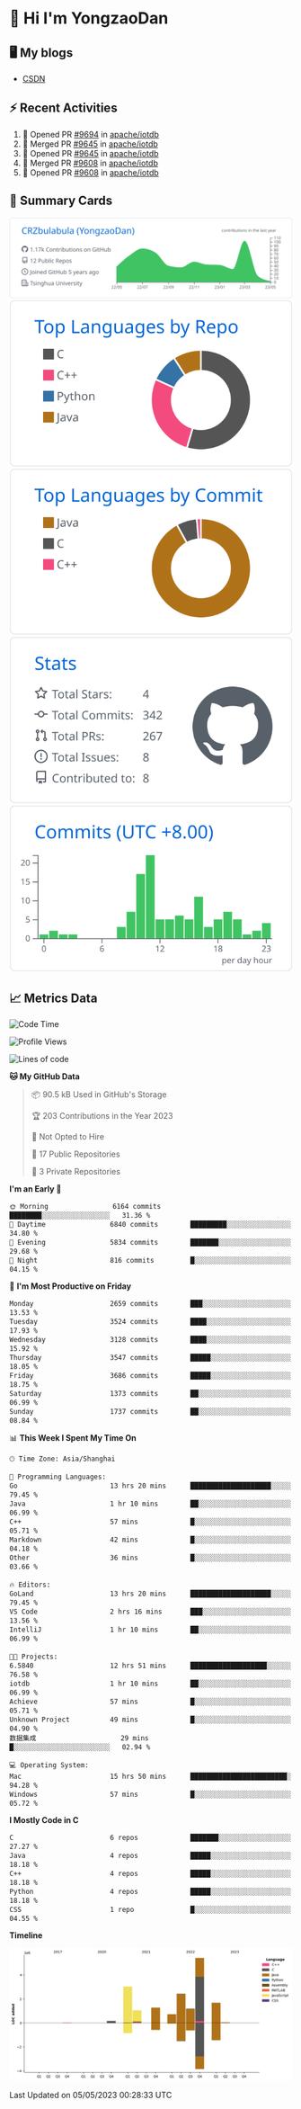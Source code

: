 # 👋 Hi I'm YongzaoDan

## 🖥 My blogs
  + [CSDN](https://blog.csdn.net/CRZbulabula?type=blog)

## ⚡ Recent Activities
<!--START_SECTION:activity-->
1. 💪 Opened PR [#9694](https://github.com/apache/iotdb/pull/9694) in [apache/iotdb](https://github.com/apache/iotdb)
2. 🎉 Merged PR [#9645](https://github.com/apache/iotdb/pull/9645) in [apache/iotdb](https://github.com/apache/iotdb)
3. 💪 Opened PR [#9645](https://github.com/apache/iotdb/pull/9645) in [apache/iotdb](https://github.com/apache/iotdb)
4. 🎉 Merged PR [#9608](https://github.com/apache/iotdb/pull/9608) in [apache/iotdb](https://github.com/apache/iotdb)
5. 💪 Opened PR [#9608](https://github.com/apache/iotdb/pull/9608) in [apache/iotdb](https://github.com/apache/iotdb)
<!--END_SECTION:activity-->

## 🎑 Summary Cards

[![](https://raw.githubusercontent.com/CRZbulabula/CRZbulabula/main/profile-summary-card-output/github/0-profile-details.svg)](https://github.com/vn7n24fzkq/github-profile-summary-cards)
[![](https://raw.githubusercontent.com/CRZbulabula/CRZbulabula/main/profile-summary-card-output/github/1-repos-per-language.svg)](https://github.com/vn7n24fzkq/github-profile-summary-cards) [![](https://raw.githubusercontent.com/CRZbulabula/CRZbulabula/main/profile-summary-card-output/github/2-most-commit-language.svg)](https://github.com/vn7n24fzkq/github-profile-summary-cards)
[![](https://raw.githubusercontent.com/CRZbulabula/CRZbulabula/main/profile-summary-card-output/github/3-stats.svg)](https://github.com/vn7n24fzkq/github-profile-summary-cards) [![](https://raw.githubusercontent.com/CRZbulabula/CRZbulabula/main/profile-summary-card-output/github/4-productive-time.svg)](https://github.com/vn7n24fzkq/github-profile-summary-cards)

## 📈 Metrics Data

<!--START_SECTION:waka-->
![Code Time](http://img.shields.io/badge/Code%20Time-102%20hrs-blue)

![Profile Views](http://img.shields.io/badge/Profile%20Views-6-blue)

![Lines of code](https://img.shields.io/badge/From%20Hello%20World%20I%27ve%20Written-16.9%20million%20lines%20of%20code-blue)

**🐱 My GitHub Data** 

> 📦 90.5 kB Used in GitHub's Storage 
 > 
> 🏆 203 Contributions in the Year 2023
 > 
> 🚫 Not Opted to Hire
 > 
> 📜 17 Public Repositories 
 > 
> 🔑 3 Private Repositories 
 > 
**I'm an Early 🐤** 

```text
🌞 Morning                6164 commits        ████████░░░░░░░░░░░░░░░░░   31.36 % 
🌆 Daytime                6840 commits        █████████░░░░░░░░░░░░░░░░   34.80 % 
🌃 Evening                5834 commits        ███████░░░░░░░░░░░░░░░░░░   29.68 % 
🌙 Night                  816 commits         █░░░░░░░░░░░░░░░░░░░░░░░░   04.15 % 
```
📅 **I'm Most Productive on Friday** 

```text
Monday                   2659 commits        ███░░░░░░░░░░░░░░░░░░░░░░   13.53 % 
Tuesday                  3524 commits        ████░░░░░░░░░░░░░░░░░░░░░   17.93 % 
Wednesday                3128 commits        ████░░░░░░░░░░░░░░░░░░░░░   15.92 % 
Thursday                 3547 commits        █████░░░░░░░░░░░░░░░░░░░░   18.05 % 
Friday                   3686 commits        █████░░░░░░░░░░░░░░░░░░░░   18.75 % 
Saturday                 1373 commits        ██░░░░░░░░░░░░░░░░░░░░░░░   06.99 % 
Sunday                   1737 commits        ██░░░░░░░░░░░░░░░░░░░░░░░   08.84 % 
```


📊 **This Week I Spent My Time On** 

```text
🕑︎ Time Zone: Asia/Shanghai

💬 Programming Languages: 
Go                       13 hrs 20 mins      ████████████████████░░░░░   79.45 % 
Java                     1 hr 10 mins        ██░░░░░░░░░░░░░░░░░░░░░░░   06.99 % 
C++                      57 mins             █░░░░░░░░░░░░░░░░░░░░░░░░   05.71 % 
Markdown                 42 mins             █░░░░░░░░░░░░░░░░░░░░░░░░   04.18 % 
Other                    36 mins             █░░░░░░░░░░░░░░░░░░░░░░░░   03.66 % 

🔥 Editors: 
GoLand                   13 hrs 20 mins      ████████████████████░░░░░   79.45 % 
VS Code                  2 hrs 16 mins       ███░░░░░░░░░░░░░░░░░░░░░░   13.56 % 
IntelliJ                 1 hr 10 mins        ██░░░░░░░░░░░░░░░░░░░░░░░   06.99 % 

🐱‍💻 Projects: 
6.5840                   12 hrs 51 mins      ███████████████████░░░░░░   76.58 % 
iotdb                    1 hr 10 mins        ██░░░░░░░░░░░░░░░░░░░░░░░   06.99 % 
Achieve                  57 mins             █░░░░░░░░░░░░░░░░░░░░░░░░   05.71 % 
Unknown Project          49 mins             █░░░░░░░░░░░░░░░░░░░░░░░░   04.90 % 
数据集成                     29 mins             █░░░░░░░░░░░░░░░░░░░░░░░░   02.94 % 

💻 Operating System: 
Mac                      15 hrs 50 mins      ████████████████████████░   94.28 % 
Windows                  57 mins             █░░░░░░░░░░░░░░░░░░░░░░░░   05.72 % 
```

**I Mostly Code in C** 

```text
C                        6 repos             ███████░░░░░░░░░░░░░░░░░░   27.27 % 
Java                     4 repos             █████░░░░░░░░░░░░░░░░░░░░   18.18 % 
C++                      4 repos             █████░░░░░░░░░░░░░░░░░░░░   18.18 % 
Python                   4 repos             █████░░░░░░░░░░░░░░░░░░░░   18.18 % 
CSS                      1 repo              █░░░░░░░░░░░░░░░░░░░░░░░░   04.55 % 
```



**Timeline**

![Lines of Code chart](https://raw.githubusercontent.com/CRZbulabula/CRZbulabula/main/assets/bar_graph.png)


 Last Updated on 05/05/2023 00:28:33 UTC
<!--END_SECTION:waka-->

